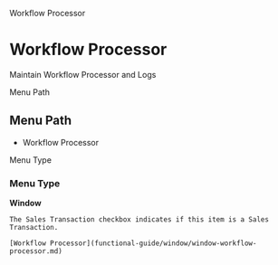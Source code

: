 
Workflow Processor
# Workflow Processor


Maintain Workflow Processor and Logs

Menu Path
## Menu Path



- Workflow Processor

Menu Type
### Menu Type

**Window**

```
The Sales Transaction checkbox indicates if this item is a Sales Transaction.
```

```
[Workflow Processor](functional-guide/window/window-workflow-processor.md)
```